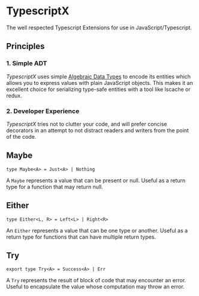 # TypescriptX

The well respected Typescript Extensions for use in JavaScript/Typescript.

## Principles

### 1. Simple ADT
*TypescriptX* uses simple [Algebraic Data Types](https://www.typescriptlang.org/docs/handbook/advanced-types.html#discriminated-unions) to encode its entities which allows you to express values with plain JavaScript objects. This makes it an excellent choice for serializing type-safe entities with a tool like lscache or redux.
### 2. Developer Experience
*TypescriptX* tries not to clutter your code, and will prefer concise decorators in an attempt to not distract readers and writers from the point of the code.

## Maybe

    type Maybe<A> = Just<A> | Nothing

A `Maybe` represents a value that can be present or null. Useful as a return type for a function that may return null.

## Either

    type Either<L, R> = Left<L> | Right<R>

An `Either` represents a value that can be one type or another. Useful as a return type for functions that can have multiple return types.

## Try

    export type Try<A> = Success<A> | Err

A `Try` represents the result of block of code that may encounter an error. Useful to encapsulate the value whose computation may throw an error.
